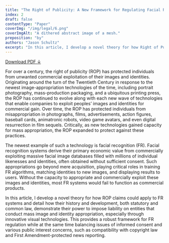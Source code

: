 ```yaml
---
title: "The Right of Publicity: A New Framework for Regulating Facial Recognition"
index: 2
draft: false
contentType: "Paper"
coverImg: "/img/legal/6.png"
coverImgAlt: "A dithered abstract image of a mesh."
preposition: "by"
authors: "Jason Schultz"
excerpt: "In this article, I develop a novel theory for how Right of Publicity claims could apply to Facial Recognition systems and detail how their history and development, both statutory and common law, demonstrate their power to impose liability on entities that conduct mass image and identity appropriation, especially through innovative visual technologies."
---
```


[Download PDF ↓](/docs/legal_knowing_machines/The_Right_of_Publicity_A_New_Framework_for_Regulating_Facial_Rec.pdf) 



For over a century, the right of publicity (ROP) has protected individuals from unwanted commercial exploitation of their images and identities. Originating around the turn of the Twentieth Century in response to the newest image-appropriation technologies of the time, including portrait photography, mass-production packaging, and a ubiquitous printing press, the ROP has continued to evolve along with each new wave of technologies that enable companies to exploit peoples’ images and identities for commercial gain. Over time, the ROP has protected individuals from misappropriation in photographs, films, advertisements, action figures, baseball cards, animatronic robots, video game avatars, and even digital resurrection in film sequels. Critically, as new technologies gained capacity for mass appropriation, the ROP expanded to protect against these practices.

The newest example of such a technology is facial recognition (FR). Facial recognition systems derive their primary economic value from commercially exploiting massive facial image databases filled with millions of individual likenesses and identities, often obtained without sufficient consent. Such appropriations go beyond mere acquisition, playing critical roles in training FR algorithms, matching identities to new images, and displaying results to users. Without the capacity to appropriate and commercially exploit these images and identities, most FR systems would fail to function as commercial products.

In this article, I develop a novel theory for how ROP claims could apply to FR systems and detail how their history and development, both statutory and common law, demonstrate their power to impose liability on entities that conduct mass image and identity appropriation, especially through innovative visual technologies. This provides a robust framework for FR regulation while at the same time balancing issues of informed consent and various public interest concerns, such as compatibility with copyright law and First Amendment-protected news reporting. 